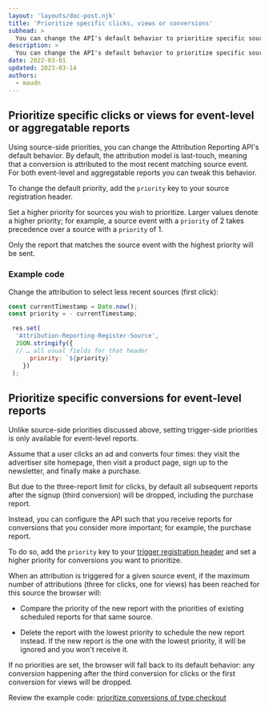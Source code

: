 ```yaml
---
layout: 'layouts/doc-post.njk'
title: 'Prioritize specific clicks, views or conversions'
subhead: >
  You can change the API's default behavior to prioritize specific sources or triggers.
description: >
  You can change the API's default behavior to prioritize specific sources or triggers.
date: 2022-03-01
updated: 2023-03-14
authors:
  - maudn
---
```


## Prioritize specific clicks or views for event-level or aggregatable reports

Using source-side priorities, you can change the Attribution Reporting API's default behavior. By default, the attribution model  is last-touch, meaning that a conversion is attributed to the most recent matching source event. For both event-level and aggregatable reports you can tweak this behavior.

To change the default priority, add the `priority` key to your source registration header.

Set a higher priority for sources you wish to prioritize. Larger values denote a higher priority; for example, a source event with a `priority` of 2 takes precedence over a source with a `priority` of 1.

Only the report that matches the source event with the highest priority will be sent.

### Example code

Change the attribution to select less recent sources (first click):

```javascript
const currentTimestamp = Date.now();
const priority = - currentTimestamp;

 res.set(
  'Attribution-Reporting-Register-Source',    
  JSON.stringify({
  // … all usual fields for that header
      priority: `${priority}`
    })
 );
```

## Prioritize specific conversions for event-level reports

Unlike source-side priorities discussed above, setting trigger-side priorities is only available for event-level reports.

Assume that a user clicks an ad and converts four times: they visit the advertiser site homepage, then visit a product page, sign up to the newsletter, and finally make a purchase.

But due to the three-report limit for clicks, by default all subsequent reports after the signup (third conversion) will be dropped, including the purchase report. 

Instead, you can configure the API such that you receive reports for conversions that you consider more important; for example, the purchase report.

To do so, add the `priority` key to your [trigger registration header](/docs/privacy-sandbox/attribution-reporting/register-attribution-trigger/) and set a higher priority for conversions you want to prioritize. 

When an attribution is triggered for a given source event, if the maximum number of attributions (three for clicks, one for views) has been reached for this source the browser will:

* Compare the priority of the new report with the priorities of existing scheduled reports for that same source.

* Delete the report with the lowest priority to schedule the new report instead. If the new report is the one with the lowest priority, it will be ignored and you won't receive it.

If no priorities are set, the browser will fall back to its default behavior: any conversion happening after the third conversion for clicks or the first conversion for views will be dropped.

Review the example code: [prioritize conversions of type checkout](https://github.com/GoogleChromeLabs/trust-safety-demo/blob/8f3d874b79ab0c8a15822fbcd09e94042aee7dcd/conversion-measurement/functions/apps/adtech.js#L215)
